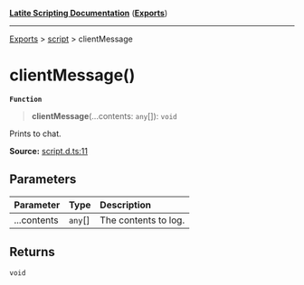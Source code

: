 [**Latite Scripting Documentation**](../../README.md) ([**Exports**](../../exports.md))

---

[Exports](../../exports.md) > [script](../index.md) > clientMessage

# clientMessage()

**`Function`**

> **clientMessage**(...contents: `any`[]): `void`

Prints to chat.

**Source:** [script.d.ts:11](https://github.com/LatiteScripting/latitescripting.github.io/blob/35c45ec/definitions/script.d.ts#L11)

## Parameters

| Parameter   | Type    | Description          |
| :---------- | :------ | :------------------- |
| ...contents | `any`[] | The contents to log. |

## Returns

`void`
